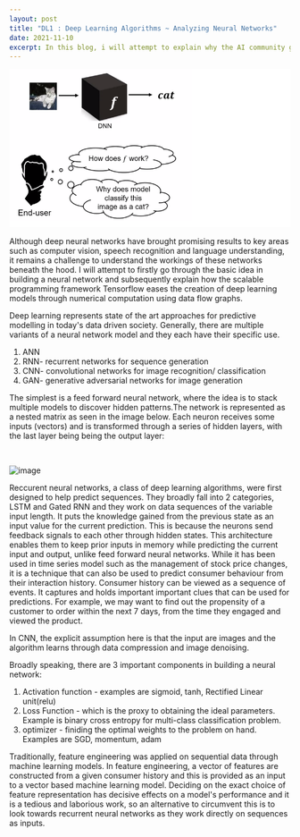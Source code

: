 ```yaml
---
layout: post
title: "DL1 : Deep Learning Algorithms ~ Analyzing Neural Networks"
date: 2021-11-10
excerpt: In this blog, i will attempt to explain why the AI community gravitates away from traditional machine learning methods and instead focus on neural networks, algorithms that form the basis for most of our pre-trianed models in deep learning. 
---
```

<img src="/images/AI-General/deep_learning.png" class="block"/><br>

Although deep neural networks have brought promising results to key areas such as computer vision, speech recognition and language understanding, it remains a challenge to understand the workings of these networks beneath the hood. I will attempt to firstly go through the basic idea in building a neural network and subsequently explain how the scalable programming framework Tensorflow eases the creation of deep learning models through numerical computation using data flow graphs. 

Deep learning represents state of the art approaches for predictive modelling in today's data driven society. Generally, there are multiple variants of a neural network model and they each have their specific use.

1) ANN <br>
2) RNN- recurrent networks for sequence generation <br>
3) CNN- convolutional networks for image recognition/ classification<br>
4) GAN- generative adversarial networks for image generation

The simplest is a feed forward neural network, where the idea is to stack multiple models to discover hidden patterns.The network is represented as a nested matrix as seen in the image below. Each neuron receives some inputs (vectors) and is transformed through a series of hidden layers, with the last layer being being the output layer: 

<!--img src="/images/feed-forward-nn.jpeg" class="inline"/--><br>
![image](https://user-images.githubusercontent.com/80447701/159001630-b786d09d-c933-4b53-9ae6-a59c97b1a080.png)


Reccurent neural networks, a class of deep learning algorithms, were first designed to help predict sequences. They broadly fall into 2 categories, LSTM and Gated RNN and they work on data sequences of the variable input length. It puts the knowledge gained from the previous state as an input value for the current prediction. This is because the neurons send feedback signals to each other through hidden states. This architecture enables them to keep prior inputs in memory while predicting the current input and output, unlike feed forward neural networks. While it has been used in time series model such as the management of stock price changes, it is a technique that can also be used to predict consumer behaviour from their interaction history. Consumer history can be viewed as a sequence of events. It captures and holds important important clues that can be used for predictions. For example, we may want to find out the propensity of a customer to order within the next 7 days, from the time they engaged and viewed the product.

In CNN, the explicit assumption here is that the input are images and the algorithm learns through data compression and image denoising. 

Broadly speaking, there are 3 important components in building a neural network: 

1) Activation function - examples are sigmoid, tanh, Rectified Linear unit(relu) <br>
2) Loss Function - which is the proxy to obtaining the ideal parameters. Example is binary cross entropy for multi-class classification problem.<br>
3) optimizer - finiding the optimal weights to the problem on hand. Examples are SGD, momentum, adam <br>


Traditionally, feature engineering was applied on sequential data through machine learning models. In feature engineering, a vector of features are constructed from a given 
consumer history and this is provided as an input to a vector based machine learning model. Deciding on the exact choice of feature representation has decisive effects on a 
model's performance and it is a tedious and laborious work, so an alternative to circumvent this is to look towards recurrent neural networks as they work directly on sequences 
as inputs.


